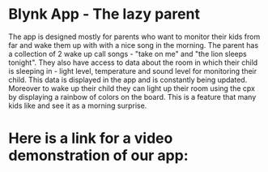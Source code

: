 
# Blynk App - The lazy parent
  The app is designed mostly for parents who want to monitor their kids from far and 
  wake them up with with a nice song in the morning. 
  The parent has a collection of 2 wake up call songs - "take on me" and "the lion sleeps tonight".
  They also have access to data about the room in which their child is sleeping in - light level, temperature and sound level for monitoring their child.
  This data is displayed in the app and is constantly being updated. 
  Moreover to wake up their child they can light up their room using the cpx by
  displaying a rainbow of colors on the board. This is a feature that many kids like and see it as a morning surprise. 


# Here is a link for a video demonstration of our app: 
  
